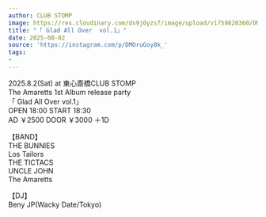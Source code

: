 ```yaml
---
author: CLUB STOMP
image: https://res.cloudinary.com/ds9j0yzsf/image/upload/v1759820360/DMOruGoy8k_.jpg
title: "「 Glad All Over  vol.1」"
date: 2025-08-02
source: 'https://instagram.com/p/DMOruGoy8k_'
tags:
- 
---
```

2025.8.2(Sat) at 東心斎橋CLUB STOMP<br>
The Amaretts 1st Album release party<br>
「 Glad All Over  vol.1」<br>
OPEN 18:00 START 18:30<br>
AD ￥2500 DOOR ￥3000 ＋1D

【BAND】<br>
THE BUNNIES<br>
Los Tailors<br>
THE TICTACS<br>
UNCLE JOHN<br>
The Amaretts

【DJ】<br>
Beny JP(Wacky Date/Tokyo)